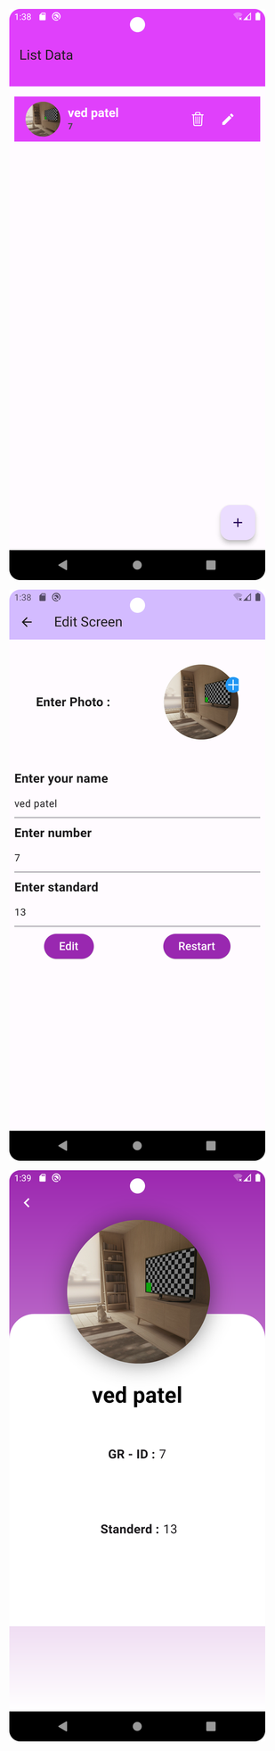 <p> <img src="Screenshot_1.png"></p>
<p> <img src="Screenshot_2.png"></p>
<p> <img src="Screenshot_3.png"></p>
